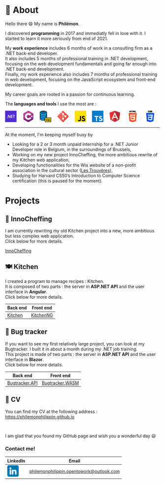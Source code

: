 # 👤 About

Hello there 😄 My name is **Philémon**.

I discovered **programming** in 2017 and immediatly fell in love with it. I started to learn it more seriously from end of 2021.

My **work experience** includes 6 months of work in a consulting firm as a .NET back-end developer.     
It also includes 5 months of professional training in .NET development, focusing on the web development fundamentals and going far enough into .NET back-end development.  
Finally, my work experience also includes 7 months of professional training in web development, focusing on the JavaScript ecosystem and front-end development.  

My career goals are rooted in a passion for continuous learning.

The **languages and tools** I use the most are :

![.NET](./dotnet.png ".NET") &nbsp; &nbsp;
![C#](./csharp.png "C#") &nbsp; &nbsp;
![SQL](./sql.png "SQL") &nbsp; &nbsp;
![Git](./git.png "Git") &nbsp; &nbsp;
![JavaScript](./js.png "JavaScript") &nbsp; &nbsp;
![TypeScript](./ts.png "TypeScript") &nbsp; &nbsp;
![Angular](./angular.png "Angular") &nbsp; &nbsp;
![HTML](./html.png "HTML") &nbsp; &nbsp;
![CSS](./css.png "CSS")

---

At the moment, I'm keeping myself busy by

- Looking for a 2 or 3 month unpaid internship for a .NET Junior Developer role in Belgium, in the surroundings of Brussels,
- Working on my new project InnoCheffing, the more ambitious rewrite of my Kitchen web application,
- Developing functionalities for the Wix website of a non-profit association in the cultural sector ([Les Trouvères](https://www.lestrouveres.com/)),
- Studying for Harvard CS50’s Introduction to Computer Science certification (this is paused for the moment).

# Projects

## 🍳 InnoCheffing

I am currently rewriting my old Kitchen project into a new, more ambitious but less complex web application.  
Click below for more details.

[InnoCheffing](https://github.com/PhilemonPhilippin/InnoCheffing-repo)


## 🍽️ Kitchen

I created a program to manage recipes : Kitchen.  
It is composed of two parts : the server in **ASP.NET API** and the user interface in **Angular**.  
Click below for more details.

| Back end                                                     | Front end                                                        |
| ------------------------------------------------------------ | ---------------------------------------------------------------- |
| [Kitchen](https://github.com/PhilemonPhilippin/Kitchen-repo) | [KitchenNG](https://github.com/PhilemonPhilippin/KitchenNG-repo) |

## 🐞 Bug tracker

If you want to see my first relatively large project, you can look at my Bugtracker.
I built it in about a month during my .NET job training.  
This project is made of two parts : the server in **ASP.NET API** and the user interface in **Blazor**.  
Click below for more details.

| Back end                                                                   | Front end                                                                    |
| -------------------------------------------------------------------------- | ---------------------------------------------------------------------------- |
| [Bugtracker.API](https://github.com/PhilemonPhilippin/Bugtracker.API-repo) | [Bugtracker.WASM](https://github.com/PhilemonPhilippin/Bugtracker.WASM-repo) |

## 📄 CV

You can find my CV at the following address : https://philemonphilippin.github.io

<br/>

I am glad that you found my GitHub page and wish you a wonderful day 😃

### Contact me!

| LinkedIn                                                                                                                            | Email                                    |
| ----------------------------------------------------------------------------------------------------------------------------------- | ---------------------------------------- |
| [![LinkedIn - Philémon Philippin](/linkedin.png)](https://www.linkedin.com/in/philemonphilippin/ "LinkedIn vers philemonphilippin") | philemonphilippin.opentowork@outlook.com |

